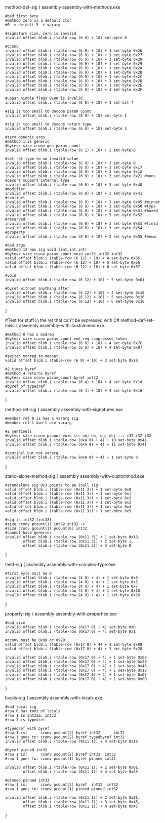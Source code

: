 method-def-sig {
	assembly assembly-with-methods.exe

	#bad first byte
	#method zero is a default ctor
	#0 -> default 5 -> vararg

	#signature size, zero is invalid
	invalid offset blob.i (table-row (6 0) + 10) set-byte 0

	#cconv
	invalid offset blob.i (table-row (6 0) + 10) + 1 set-byte 0x26
	invalid offset blob.i (table-row (6 0) + 10) + 1 set-byte 0x27
	invalid offset blob.i (table-row (6 0) + 10) + 1 set-byte 0x28
	invalid offset blob.i (table-row (6 0) + 10) + 1 set-byte 0x29
	invalid offset blob.i (table-row (6 0) + 10) + 1 set-byte 0x2A
	invalid offset blob.i (table-row (6 0) + 10) + 1 set-byte 0x2B
	invalid offset blob.i (table-row (6 0) + 10) + 1 set-byte 0x2C
	invalid offset blob.i (table-row (6 0) + 10) + 1 set-byte 0x2D
	invalid offset blob.i (table-row (6 0) + 10) + 1 set-byte 0x2E
	invalid offset blob.i (table-row (6 0) + 10) + 1 set-byte 0x2F

	#upper nimble flags 0x80 is invalid	
	invalid offset blob.i (table-row (6 0) + 10) + 1 set-bit 7

	#sig is too small to decode param count
	invalid offset blob.i (table-row (6 0) + 10) set-byte 1

	#sig is too small to decode return type
	invalid offset blob.i (table-row (6 0) + 10) set-byte 2

	#zero generic args
	#method 1 is generic
	#bytes: size cconv gen_param_count
	invalid offset blob.i (table-row (6 1) + 10) + 2 set-byte 0

	#set ret type to an invalid value
	invalid offset blob.i (table-row (6 0) + 10) + 3 set-byte 0
	invalid offset blob.i (table-row (6 0) + 10) + 3 set-byte 0x17
	invalid offset blob.i (table-row (6 0) + 10) + 3 set-byte 0x1A
	invalid offset blob.i (table-row (6 0) + 10) + 3 set-byte 0x21 #mono doesn't support internal type
	invalid offset blob.i (table-row (6 0) + 10) + 3 set-byte 0x40 #modifier
	invalid offset blob.i (table-row (6 0) + 10) + 3 set-byte 0x41 #sentinel
	invalid offset blob.i (table-row (6 0) + 10) + 3 set-byte 0x45 #pinner
	invalid offset blob.i (table-row (6 0) + 10) + 3 set-byte 0x50 #type
	invalid offset blob.i (table-row (6 0) + 10) + 3 set-byte 0x51 #boxed
	invalid offset blob.i (table-row (6 0) + 10) + 3 set-byte 0x52 #reserved
	invalid offset blob.i (table-row (6 0) + 10) + 3 set-byte 0x53 #field
	invalid offset blob.i (table-row (6 0) + 10) + 3 set-byte 0x54 #property
	invalid offset blob.i (table-row (6 0) + 10) + 3 set-byte 0x55 #enum

	#bad args
	#method 12 has sig void (int,int,int)
	#bytes: size cconv param_count void int32 int32 int32
	valid offset blob.i (table-row (6 12) + 10) + 4 set-byte 0x05
	valid offset blob.i (table-row (6 12) + 10) + 5 set-byte 0x06
	valid offset blob.i (table-row (6 12) + 10) + 6 set-byte 0x07

	#void
	invalid offset blob.i (table-row (6 12) + 10) + 5 set-byte 0x01

	#byref without anything after
	invalid offset blob.i (table-row (6 12) + 10) + 4 set-byte 0x10
	invalid offset blob.i (table-row (6 12) + 10) + 5 set-byte 0x10
	invalid offset blob.i (table-row (6 12) + 10) + 6 set-byte 0x10
}

#Test for stuff in the ret that can't be expressed with C#
method-def-ret-misc {
	assembly assembly-with-custommod.exe

	#method 0 has a modreq
	#bytes: size cconv param_count mod_req compressed_token
	invalid offset blob.i (table-row (6 0) + 10) + 4 set-byte 0x7C
	invalid offset blob.i (table-row (6 0) + 10) + 4 set-byte 0x07

	#switch modreq to modopt
	valid offset blob.i (table-row (6 0) + 10) + 3 set-byte 0x20

	#2 times byref
	#method 4 returns byref
	#bytes: size cconv param_count byref int32
	invalid offset blob.i (table-row (6 4) + 10) + 4 set-byte 0x10
	#byref of typedref
	invalid offset blob.i (table-row (6 4) + 10) + 4 set-byte 0x16

}

method-ref-sig {
	assembly assembly-with-signatures.exe

	#member ref 0 is has a vararg sig 
	#member ref 1 don't use vararg

	#2 sentinels
	#bytes: size cconv pcount void str obj obj obj obj ... i32 i32 i32
	invalid offset blob.i (table-row (0xA 0) + 4) + 10 set-byte 0x41
	invalid offset blob.i (table-row (0xA 0) + 4) + 11 set-byte 0x41

	#sentinel but not vararg
	invalid offset blob.i (table-row (0xA 0) + 4) + 1 set-byte 0
}

stand-alone-method-sig {
	assembly assembly-with-custommod.exe

	#standalone sig 0x3 points to an icall sig
	valid offset blob.i (table-row (0x11 3)) + 1 set-byte 0x0
	valid offset blob.i (table-row (0x11 3)) + 1 set-byte 0x1
	valid offset blob.i (table-row (0x11 3)) + 1 set-byte 0x2
	valid offset blob.i (table-row (0x11 3)) + 1 set-byte 0x3
	valid offset blob.i (table-row (0x11 3)) + 1 set-byte 0x4
	valid offset blob.i (table-row (0x11 3)) + 1 set-byte 0x5

	#sig is int32 (int32)
	#size cconv pcount(1) int32 int32 ->
	#size cconv gcount(1) pcount(0) int32
	#cannot have generics
	invalid offset blob.i (table-row (0x11 3)) + 1 set-byte 0x10,
			offset blob.i (table-row (0x11 3)) + 2 set-byte 1,
			offset blob.i (table-row (0x11 3)) + 3 set-byte 0
}

field-sig {
	assembly assembly-with-complex-type.exe

	#first byte must be 6
	invalid offset blob.i (table-row (4 0) + 4) + 1 set-byte 0x0
	invalid offset blob.i (table-row (4 0) + 4) + 1 set-byte 0x5
	invalid offset blob.i (table-row (4 0) + 4) + 1 set-byte 0x7
	invalid offset blob.i (table-row (4 0) + 4) + 1 set-byte 0x16
	invalid offset blob.i (table-row (4 0) + 4) + 1 set-byte 0x26
}

property-sig {
	assembly assembly-with-properties.exe

	#bad size
	invalid offset blob.i (table-row (0x17 0) + 4) set-byte 0x0
	invalid offset blob.i (table-row (0x17 0) + 4) set-byte 0x1

	#cconv must be 0x08 or 0x28
	valid offset blob.i (table-row (0x17 0) + 4) + 1 set-byte 0x08
	valid offset blob.i (table-row (0x17 0) + 4) + 1 set-byte 0x28

	invalid offset blob.i (table-row (0x17 0) + 4) + 1 set-byte 0x09
	invalid offset blob.i (table-row (0x17 0) + 4) + 1 set-byte 0x29
	invalid offset blob.i (table-row (0x17 0) + 4) + 1 set-byte 0x48
	invalid offset blob.i (table-row (0x17 0) + 4) + 1 set-byte 0x18
	invalid offset blob.i (table-row (0x17 0) + 4) + 1 set-byte 0x07
	invalid offset blob.i (table-row (0x17 0) + 4) + 1 set-byte 0x00
}

locals-sig {
	assembly assembly-with-locals.exe

	#bad local sig
	#row 0 has tons of locals
	#row 1 is int32&, int32 
	#row 2 is typedref

	#typedref with byref
	#row 1 is:      cconv pcount(2) byref int32      int32 
	#row 1 goes to: cconv pcount(2) byref typedbyref int32
	invalid offset blob.i (table-row (0x11 1)) + 4 set-byte 0x18

	#byref pinned int32
	#row 1 is:      cconv pcount(2) byref int32  int32 
	#row 1 goes to: cconv pcount(1) byref pinned int32

	invalid offset blob.i (table-row (0x11 1)) + 2 set-byte 0x01,
			offset blob.i (table-row (0x11 1)) + 4 set-byte 0x45

	#pinned pinned int32
	#row 1 is:      cconv pcount(2) byref  int32  int32 
	#row 1 goes to: cconv pcount(1) pinned pinned int32

	invalid offset blob.i (table-row (0x11 1)) + 2 set-byte 0x01,
			offset blob.i (table-row (0x11 1)) + 3 set-byte 0x45,
			offset blob.i (table-row (0x11 1)) + 4 set-byte 0x45
}
